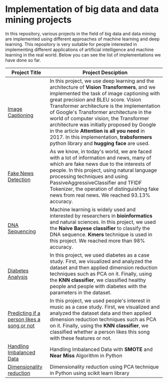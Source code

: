 # Implementation of big data and data mining projects

In this repository, various projects in the field of big data and data mining are implemented using different approaches of machine learning and deep learning. This repository is very suitable for people interested in implementing different applications of artificial intelligence and machine learning in the real world. Below you can see the list of implementations we have done so far.

|Project Title|Project Desciption|
|-------------|------------------|
|[Image Captioning](https://github.com/M-Taghizadeh/BigData_Projects/tree/master/Image%20Captioning)|In this project, we use deep learning and the architecture of **Vision Transformers**, and we implemented the task of image captioning with great precision and BLEU score. Vision Transformer architecture is the implementation of Google's Transformer architecture in the world of computer vision, the Transformer architecture was initially proposed by Google in the article **Attention is all you need** in 2017. In this implementation, **trabsformers** python library and **hugging face** are used.|
|[Fake News Detection](https://github.com/M-Taghizadeh/BigData_Projects/tree/master/Fake%20News%20Detection)| As we know, in today's world, we are faced with a lot of information and news, many of which are fake news due to the interests of people. In this project, using natural language processing techniques and using PassiveAggressiveClassifier and TFIDF Tokenizer, the operation of distinguishing fake news from real news. We reached 93.13% accuracy.|
|[DNA Sequencing](https://github.com/M-Taghizadeh/BigData_Projects/tree/master/DNA%20Sequencing%20Classifier)|Machine learning is widely used and interested by researchers in **bioinformatics** and natural sciences. In this project, we used the **Naive Bayese classifier** to classify the DNA sequence. **Kmers** technique is used in this project. We reached more than 98% accuracy.|
|[Diabetes Analysis](https://github.com/M-Taghizadeh/BigData_Projects/tree/master/Diabetes%20Analysis)|In this project, we used diabetes as a case study. First, we visualized and analyzed the dataset and then applied dimension reduction techniques such as PCA on it. Finally, using the **KNN classifier**, we classified healthy people and people with diabetes with the parameters in the dataset.|
|[Predicting if a person likes a song or not](https://github.com/M-Taghizadeh/BigData_Projects/tree/master/Predicting%20if%20a%20person%20likes%20a%20song%20or%20not)|In this project, we used people's interest in music as a case study. First, we visualized and analyzed the dataset data and then applied dimension reduction techniques such as PCA on it. Finally, using the **KNN classifier**, we classified whether a person likes this song with these features or not.|
|[Handling Imbalanced Data](https://github.com/M-Taghizadeh/BigData_Projects/tree/master/Handling%20Imbalanced%20Data)|Handling Imbalanced Data with **SMOTE** and **Near Miss** Algorithm in Python|
|[Dimensionality reduction](https://github.com/M-Taghizadeh/BigData_Projects/tree/master/PCA)|Dimensionality reduction using PCA technique in Python using scikit learn library